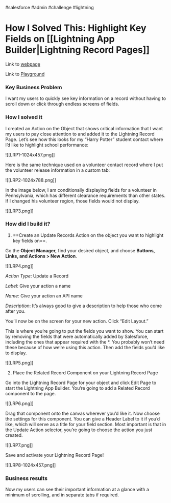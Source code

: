 #salesforce #admin #challenge #lightning 

# How I Solved This: Highlight Key Fields on [[Lightning App Builder|Lightning Record Pages]]
Link to [webpage](https://admin.salesforce.com/blog/2020/how-i-solved-this-highlight-key-fields-on-lightning-record-pages)

Link to [Playground](https://brave-wolf-opg027-dev-ed.lightning.force.com/lightning/page/home)

### Key Business Problem
I want my users to quickly see key information on a record without having to scroll down or click through endless screens of fields.

### How I solved it

I created an Action on the Object that shows critical information that I want my users to pay close attention to and added it to the Lightning Record Page. Let’s see how this looks for my “Harry Potter” student contact where I’d like to highlight school performance:

![[LRP1-1024x457.png]] 

Here is the same technique used on a volunteer contact record where I put the volunteer release information in a custom tab: 

![[LRP2-1024x788.png]]

In the image below, I am conditionally displaying fields for a volunteer in Pennsylvania, which has different clearance requirements than other states. If I changed his volunteer region, those fields would not display.


![[LRP3.png]]

### How did I build it?

1. ==Create an Update Records Action on the object you want to highlight key fields on==. 

Go the **Object Manager,** find your desired object, and choose **Buttons, Links, and Actions > New Action**.

![[LRP4.png]]

_Action Type_: Update a Record

_Label_: Give your action a name

_Name_: Give your action an API name

_Description_: It’s always good to give a description to help those who come after you.

You’ll now be on the screen for your new action. Click “Edit Layout.”

This is where you’re going to put the fields you want to show. You can start by removing the fields that were automatically added by Salesforce, including the ones that appear required with the *. You probably won’t need these because of how we’re using this action. Then add the fields you’d like to display.

![[LRP5.png]]

2. Place the Related Record Component on your Lightning Record Page

Go into the Lightning Record Page for your object and click Edit Page to start the Lightning App Builder. You’re going to add a Related Record component to the page.

![[LRP6.png]]

Drag that component onto the canvas wherever you’d like it. Now choose the settings for this component. You can give a Header Label to it if you’d like, which will serve as a title for your field section. Most important is that in the Update Action selector, you’re going to choose the action you just created.

![[LRP7.png]]

Save and activate your Lightning Record Page!

![[LRP8-1024x457.png]]

### Business results

Now my users can see their important information at a glance with a minimum of scrolling, and in separate tabs if required. 